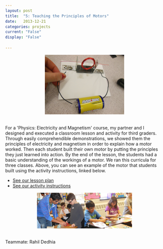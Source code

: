```yaml
---
layout: post
title:  "5: Teaching the Principles of Motors"
date:   2013-12-21
categories: projects
current: "False"
display: "False"

---
```

<center><img src="images/projects/EMMotor.jpg" width="50%"></center><br> 

For a 'Physics: Electricity and Magnetism' course, my partner and I designed and executed a classroom lesson and activity for third graders. Through easily comprehendible demonstrations, we showed them the principles of electricity and magnetism in order to explain how a motor worked.  Then each student built their own motor by putting the principles they just learned into action. By the end of the lesson, the students had a basic understanding of the workings of a motor. We ran this curricula for three classes. Above, you can see an example of the motor that students built using the activity instructions, linked below.

* [See our lesson plan](https://www.dropbox.com/s/cfb0ia273m1k4q5/EMLessonPlan.pdf?dl=0)
* [See our activity instructions](https://www.dropbox.com/s/1ve2jb65aaeil5o/lab_instructions.pdf?dl=0)

<center><img src="images/projects/EMRahilHelping.jpg" width="30%"><img src="images/thumbnails/5.jpg" width="30%"></center><br> 


Teammate: Rahil Dedhia